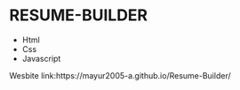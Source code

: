 # RESUME-BUILDER
<ul>
  <li>Html</li>
  <li>Css</li>
  <li>Javascript</li>
</ul>
<p>Wesbite link:<a>https://mayur2005-a.github.io/Resume-Builder/</a></p>
